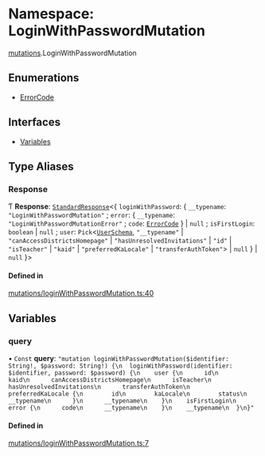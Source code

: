# Namespace: LoginWithPasswordMutation

[mutations](mutations.md).LoginWithPasswordMutation

## Enumerations

- [ErrorCode](../enums/mutations.LoginWithPasswordMutation.ErrorCode.md)

## Interfaces

- [Variables](../interfaces/mutations.LoginWithPasswordMutation.Variables.md)

## Type Aliases

### Response

Ƭ **Response**: [`StandardResponse`](../README.md#standardresponse)\<\{ `loginWithPassword`: \{ `__typename`: ``"LoginWithPasswordMutation"`` ; `error`: \{ `__typename`: ``"LoginWithPasswordMutationError"`` ; `code`: [`ErrorCode`](../enums/mutations.LoginWithPasswordMutation.ErrorCode.md)  } \| ``null`` ; `isFirstLogin`: `boolean` \| ``null`` ; `user`: `Pick`\<[`UserSchema`](../interfaces/UserSchema.md), ``"__typename"`` \| ``"canAccessDistrictsHomepage"`` \| ``"hasUnresolvedInvitations"`` \| ``"id"`` \| ``"isTeacher"`` \| ``"kaid"`` \| ``"preferredKaLocale"`` \| ``"transferAuthToken"``\> \| ``null``  } \| ``null``  }\>

#### Defined in

[mutations/loginWithPasswordMutation.ts:40](https://github.com/bhavjitChauhan/khan-api/blob/b7f7b44b/src/mutations/loginWithPasswordMutation.ts#L40)

## Variables

### query

• `Const` **query**: ``"mutation loginWithPasswordMutation($identifier: String!, $password: String!) {\n  loginWithPassword(identifier: $identifier, password: $password) {\n    user {\n      id\n      kaid\n      canAccessDistrictsHomepage\n      isTeacher\n      hasUnresolvedInvitations\n      transferAuthToken\n      preferredKaLocale {\n        id\n        kaLocale\n        status\n        __typename\n      }\n      __typename\n    }\n    isFirstLogin\n    error {\n      code\n      __typename\n    }\n    __typename\n  }\n}"``

#### Defined in

[mutations/loginWithPasswordMutation.ts:7](https://github.com/bhavjitChauhan/khan-api/blob/b7f7b44b/src/mutations/loginWithPasswordMutation.ts#L7)
